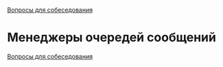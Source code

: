 [Вопросы для собеседования](README.md)

# Менеджеры очередей сообщений

[Вопросы для собеседования](README.md)